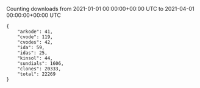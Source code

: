 
Counting downloads from 2021-01-01 00:00:00+00:00 UTC to 2021-04-01 00:00:00+00:00 UTC

```
{
    "arkode": 41,
    "cvode": 119,
    "cvodes": 42,
    "ida": 59,
    "idas": 25,
    "kinsol": 44,
    "sundials": 1606,
    "clones": 20333,
    "total": 22269
}
```

